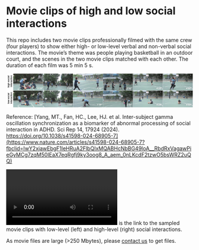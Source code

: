 # Movie clips of high and low social interactions

This repo includes two movie clips professionally filmed with the same crew (four players) to show either high- or low-level verbal and non-verbal social interactions. The movie’s theme was people playing basketball in an outdoor court, and the scenes in the two movie clips matched with each other. The duration of each film was 5 min 5 s.  

![](https://github.com/fahsuanlin/asociality_movies/blob/main/images/Figure%201.png)

Reference: [Yang, MT., Fan, HC., Lee, HJ. et al. Inter-subject gamma oscillation synchronization as a biomarker of abnormal processing of social interaction in ADHD. Sci Rep 14, 17924 (2024). https://doi.org/10.1038/s41598-024-68905-7](https://www.nature.com/articles/s41598-024-68905-7?fbclid=IwY2xjawEbgF1leHRuA2FlbQIxMQABHcNbBG49loA__RbdRxVagawPieGyMCg7zqM50IEaX7eqRgfj9ky3oog8_A_aem_0nLKcdF2tzwO5bsWRZ2uQQ)

![Here](https://github.com/fahsuanlin/asociality_movies/blob/main/doc/social_movie_basketball_trim1.mov) is the link to the sampled movie clips with low-level (left) and high-level (right) social interactions.

As movie files are large (>250 Mbytes), please [contact us](mailto:fhlin@sri.utoronto.ca) to get files.
